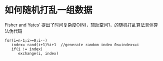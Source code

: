 # 如何随机打乱一组数据

Fisher and Yates’ 提出了时间复杂度O(N)，辅助空间1，的随机打乱算法具体算法伪代码

   ```code
   for(i=n-1;i>=0;i--)
      index= rand(i+1)%i+1  //generate random index 0<=index<=i
      if(i != index)
         exchange(i, index)
   ```
